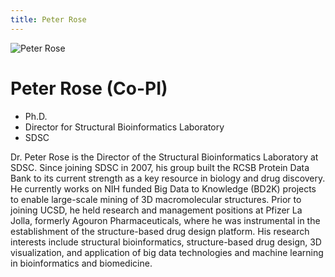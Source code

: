 ```yaml
---
title: Peter Rose
---
```


![Peter Rose ](images/PeterRose.jpg)

# Peter Rose (Co-PI)
- Ph.D.
- Director for Structural Bioinformatics Laboratory
- SDSC

Dr. Peter Rose is the Director of the Structural Bioinformatics Laboratory at SDSC. Since joining SDSC in 2007, his group built the RCSB Protein Data Bank to its current strength as a key resource in biology and drug discovery. He currently works on NIH funded Big Data to Knowledge (BD2K) projects to enable large-scale mining of 3D macromolecular structures. Prior to joining UCSD, he held research and management positions at Pfizer La Jolla, formerly Agouron Pharmaceuticals, where he was instrumental in the establishment of the structure-based drug design platform. His research interests include structural bioinformatics, structure-based drug design, 3D visualization, and application of big data technologies and machine learning in bioinformatics and biomedicine.
